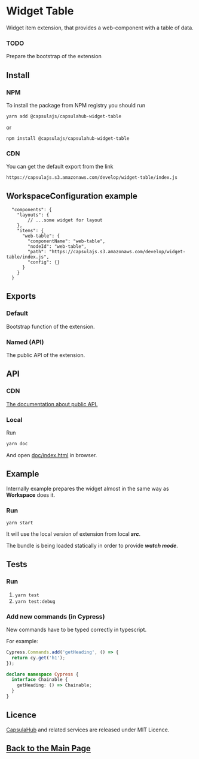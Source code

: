 # Widget Table

Widget item extension, that provides a web-component with a table of data.

### TODO

Prepare the bootstrap of the extension 

## Install

### NPM

To install the package from NPM registry you should run

    yarn add @capsulajs/capsulahub-widget-table

or

    npm install @capsulajs/capsulahub-widget-table

### CDN

You can get the default export from the link

    https://capsulajs.s3.amazonaws.com/develop/widget-table/index.js

## WorkspaceConfiguration example

      "components": {
        "layouts": {
            // ...some widget for layout
        },
        "items": {
          "web-table": {
            "componentName": "web-table",
            "nodeId": "web-table",
            "path": "https://capsulajs.s3.amazonaws.com/develop/widget-table/index.js",
            "config": {}
          }
        }
      }

## Exports

### Default

Bootstrap function of the extension.

### Named (API)

The public API of the extension.

## API

### CDN

[The documentation about public API.](https://capsulajs.s3.amazonaws.com/develop/widget-table/doc/index.html)

### Local

Run 

```bash
yarn doc
```

And open [doc/index.html](./doc/index.html) in browser.

## Example

Internally example prepares the widget almost in the same way as **Workspace** does it.

### Run

`yarn start`

It will use the local version of extension from local **_src_**.

The bundle is being loaded statically in order to provide **_watch mode_**.

## Tests

### Run

1) `yarn test`
2) `yarn test:debug`

### Add new commands (in Cypress)

New commands have to be typed correctly in typescript.

For example:

```typescript
Cypress.Commands.add('getHeading', () => {
  return cy.get('h1');
});

declare namespace Cypress {
  interface Chainable {
    getHeading: () => Chainable;
  }
}
```

## Licence

[CapsulaHub](https://github.com/capsulajs/capsulahub) and related services are released under MIT Licence.

## [Back to the Main Page](../../README.md)
